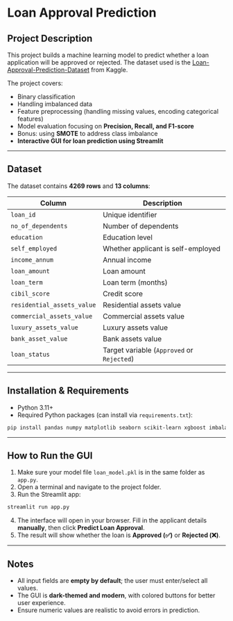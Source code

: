 # Loan Approval Prediction

## Project Description

This project builds a machine learning model to predict whether a loan application will be approved or rejected. The dataset used is the [Loan-Approval-Prediction-Dataset](https://www.kaggle.com/datasets/architsharma01/loan-approval-prediction-dataset) from Kaggle.

The project covers:

* Binary classification
* Handling imbalanced data
* Feature preprocessing (handling missing values, encoding categorical features)
* Model evaluation focusing on **Precision, Recall, and F1-score**
* Bonus: using **SMOTE** to address class imbalance
* **Interactive GUI for loan prediction using Streamlit**

---

## Dataset

The dataset contains **4269 rows** and **13 columns**:

| Column                     | Description                                |
| -------------------------- | ------------------------------------------ |
| `loan_id`                  | Unique identifier                          |
| `no_of_dependents`         | Number of dependents                       |
| `education`                | Education level                            |
| `self_employed`            | Whether applicant is self-employed         |
| `income_annum`             | Annual income                              |
| `loan_amount`              | Loan amount                                |
| `loan_term`                | Loan term (months)                         |
| `cibil_score`              | Credit score                               |
| `residential_assets_value` | Residential assets value                   |
| `commercial_assets_value`  | Commercial assets value                    |
| `luxury_assets_value`      | Luxury assets value                        |
| `bank_asset_value`         | Bank assets value                          |
| `loan_status`              | Target variable (`Approved` or `Rejected`) |

---

## Installation & Requirements

* Python 3.11+
* Required Python packages (can install via `requirements.txt`):

```bash
pip install pandas numpy matplotlib seaborn scikit-learn xgboost imbalanced-learn kagglehub streamlit joblib
```

---

## How to Run the GUI

1. Make sure your model file `loan_model.pkl` is in the same folder as `app.py`.
2. Open a terminal and navigate to the project folder.
3. Run the Streamlit app:

```bash
streamlit run app.py
```

4. The interface will open in your browser. Fill in the applicant details **manually**, then click **Predict Loan Approval**.
5. The result will show whether the loan is **Approved (✅)** or **Rejected (❌)**.

---

## Notes

* All input fields are **empty by default**; the user must enter/select all values.
* The GUI is **dark-themed and modern**, with colored buttons for better user experience.
* Ensure numeric values are realistic to avoid errors in prediction.
